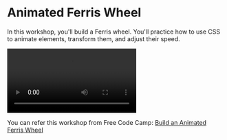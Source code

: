 # Animated Ferris Wheel
In this workshop, you'll build a Ferris wheel. You'll practice how to use CSS to animate elements, transform them, and adjust their speed.

<video controls src="./Assests/ferris-Wheel.mov" title="Ferris Wheel"></video>

You can refer this workshop from Free Code Camp: [Build an Animated Ferris Wheel](https://www.freecodecamp.org/learn/full-stack-developer/workshop-ferris-wheel/step-1)
